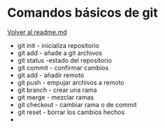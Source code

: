 # Comandos básicos de git
[Volver al readme.md](readme.md)
- git init - inicializa repositorio
- git add - añade a git archivos 
- git status -estado del repositorio
- git commit - confirmar cambios
- git add - añadir remoto
- git push - empujar archivos a remoto
- git branch - crear una rama
- git merge - mezclar ramas
- git checkout - cambiar rama o de commit 
- git reset - borrar los cambios hechos 
- 